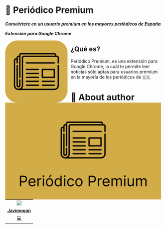 # 📰 Periódico Premium
**_Conviértete en un usuario premium en los mayores periódicos de España_**

**_Extensión para Google Chrome_**
<p align="center">
<img src="https://raw.githubusercontent.com/javimogan/PeriodicoPremium/main/images/icon.png?raw=true"
	width = 200
	alt="Periódico Premium Banner"
	style="float: left; margin-right: 10px;" />
</p>
<p align="center">
<img src="https://raw.githubusercontent.com/javimogan/PeriodicoPremium/main/images/banner.png?raw=true"
	alt="Fotomatex demo"
	width=500
	style="float: left; margin-right: 10px;" />
</p>

## ¿Qué es?
  Periódico Premium, es una extensión para Google Chrome, la cuál te permite leer noticias sólo aptas para usuarios premium en la mayoría de los periódicos de 🇪🇸.

# 🌚 About author
<!-- About Author -->
<table id="contributors">
	<tr id="info_avatar">
		<td id="javimogan" align="center">
			<a href="https://github.com/javimogan">
				<img src="https://avatars.githubusercontent.com/u/61110500?v=4" width="100px"/>
			</a>
		</td>
	</tr>
	<tr id="info_name">
		<td id="javimogan" align="center">
			<a href="https://github.com/javimogan">
				<strong>Javimogan</strong>
			</a>
		</td>
	</tr>
	<tr id="info_commit">
		<td id="javimogan" align="center">
			<a href="/commits?author=javimogan" title="Developer">
				<span id="role">💻</span>
			</a>
		</td>
	</tr>
</table>
<!-- end About Author -->
